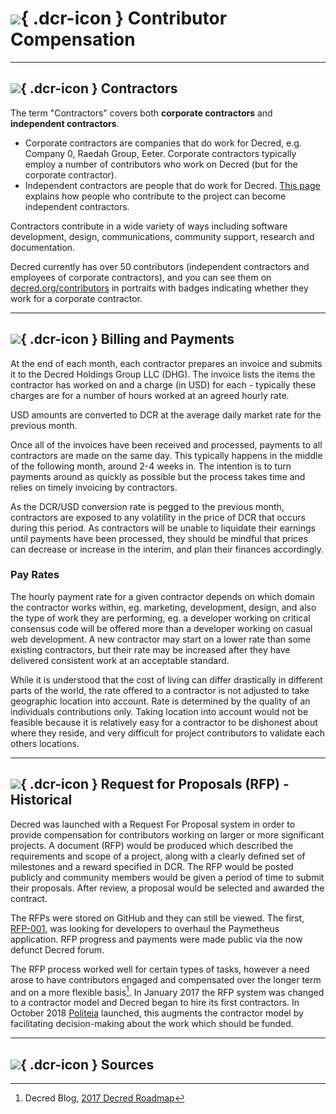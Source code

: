 # ![](../img/dcr-icons/ObtainingDecred.svg){ .dcr-icon } Contributor Compensation

---

## ![](../img/dcr-icons/User.svg){ .dcr-icon } Contractors

The term "Contractors" covers both **corporate contractors** and **independent contractors**.

* Corporate contractors are companies that do work for Decred, e.g. Company 0,
  Raedah Group, Eeter.
  Corporate contractors typically employ a number of contributors who work on
  Decred (but for the corporate contractor).
* Independent contractors are people that do work for Decred.
  [This page](overview.md) explains how people who contribute to the project can
  become independent contractors.

Contractors contribute in a wide variety of ways including software development, design, communications, community support, research and documentation.

Decred currently has over 50 contributors (independent contractors and employees of corporate contractors), and you can see them on [decred.org/contributors](https://decred.org/contributors/) in portraits with badges indicating whether they work for a corporate contractor.

---

## ![](../img/dcr-icons/Wallet.svg){ .dcr-icon } Billing and Payments

At the end of each month, each contractor prepares an invoice and submits it to the Decred Holdings Group LLC (DHG). The invoice lists the items the contractor has worked on and a charge (in USD) for each - typically these charges are for a number of hours worked at an agreed hourly rate.

USD amounts are converted to DCR at the average daily market rate for the previous month.

Once all of the invoices have been received and processed, payments to all contractors are made on the same day. This typically happens in the middle of the following month, around 2-4 weeks in. The intention is to turn payments around as quickly as possible but the process takes time and relies on timely invoicing by contractors.

As the DCR/USD conversion rate is pegged to the previous month, contractors are exposed to any volatility in the price of DCR that occurs during this period. As contractors will be unable to liquidate their earnings until payments have been processed, they should be mindful that prices can decrease or increase in the interim, and plan their finances accordingly.

### Pay Rates

The hourly payment rate for a given contractor depends on which domain the
contractor works within, eg. marketing, development, design, and also the type
of work they are performing, eg. a developer working on critical consensus code
will be offered more than a developer working on casual web development.
A new contractor may start on a lower rate than some existing contractors, but
their rate may be increased after they have delivered consistent work at an
acceptable standard.

While it is understood that the cost of living can differ drastically in
different parts of the world, the rate offered to a contractor is not adjusted
to take geographic location into account.
Rate is determined by the quality of an individuals contributions only.
Taking location into account would not be feasible because it is relatively easy
for a contractor to be dishonest about where they reside, and very difficult for
project contributors to validate each others locations.

---

## ![](../img/dcr-icons/RFP.svg){ .dcr-icon } Request for Proposals (RFP) - Historical

Decred was launched with a Request For Proposal system in order to provide compensation for contributors working on larger or more significant projects. A document (RFP) would be produced which described the requirements and scope of a project, along with a clearly defined set of milestones and a reward specified in DCR. The RFP would be posted publicly and community members would be given a period of time to submit their proposals. After review, a proposal would be selected and awarded the contract.

The RFPs were stored on GitHub and they can still be viewed. The first, [RFP-001](https://github.com/decred/RFPs/blob/master/rfp-0001/rfp-0001.md), was looking for developers to overhaul the Paymetheus application. RFP progress and payments were made public via the now defunct Decred forum.

The RFP process worked well for certain types of tasks, however a need arose to have contributors engaged and compensated over the longer term and on a more flexible basis[^1]. In January 2017 the RFP system was changed to a contractor model and Decred began to hire its first contractors. In October 2018 [Politeia](../governance/politeia/overview.md) launched, this augments the contractor model by facilitating decision-making about the work which should be funded.

---

## ![](../img/dcr-icons/Sources.svg){ .dcr-icon } Sources

[^1]: Decred Blog, [2017 Decred Roadmap](https://blog.decred.org/2017/01/09/2017-Decred-Roadmap/)
